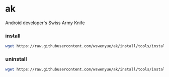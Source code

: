 # ak
Android developer's Swiss Army Knife

### install

```sh
wget https://raw.githubusercontent.com/wswenyue/ak/install/tools/install.py && (python ./install.py install; rm ./install.py)
```

### uninstall

```sh
wget https://raw.githubusercontent.com/wswenyue/ak/install/tools/install.py && (python ./install.py uninstall; rm ./install.py)
```
